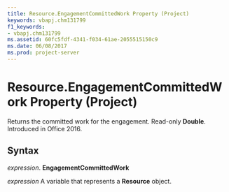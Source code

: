 ```yaml
---
title: Resource.EngagementCommittedWork Property (Project)
keywords: vbapj.chm131799
f1_keywords:
- vbapj.chm131799
ms.assetid: 60fc5fdf-4341-f034-61ae-2055515150c9
ms.date: 06/08/2017
ms.prod: project-server
---
```



# Resource.EngagementCommittedWork Property (Project)

Returns the committed work for the engagement. Read-only **Double**. Introduced in Office 2016.


## Syntax

 _expression_. **EngagementCommittedWork**

 _expression_ A variable that represents a **Resource** object.


